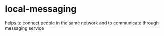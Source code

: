 # local-messaging
helps to connect people in the same network and to communicate through messaging service
